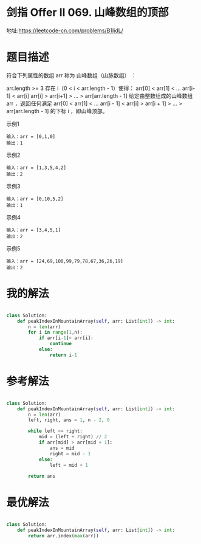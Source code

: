# 剑指 Offer II 069. 山峰数组的顶部
地址:https://leetcode-cn.com/problems/B1IidL/

# 题目描述
符合下列属性的数组 arr 称为 山峰数组（山脉数组） ：

arr.length >= 3
存在 i（0 < i < arr.length - 1）使得：
arr[0] < arr[1] < ... arr[i-1] < arr[i]
arr[i] > arr[i+1] > ... > arr[arr.length - 1]
给定由整数组成的山峰数组 arr ，返回任何满足 arr[0] < arr[1] < ... arr[i - 1] < arr[i] > arr[i + 1] > ... > arr[arr.length - 1] 的下标 i ，即山峰顶部。


示例1
```
输入：arr = [0,1,0]
输出：1

```

示例2
```
输入：arr = [1,3,5,4,2]
输出：2

```


示例3
```
输入：arr = [0,10,5,2]
输出：1

```

示例4
```
输入：arr = [3,4,5,1]
输出：2

```


示例5
```
输入：arr = [24,69,100,99,79,78,67,36,26,19]
输出：2

```

# 我的解法
```python

class Solution:
    def peakIndexInMountainArray(self, arr: List[int]) -> int:
        n = len(arr)
        for i in range(1,n):
            if arr[i-1]< arr[i]:
                continue
            else:
                return i-1

```


# 参考解法
```python

class Solution:
    def peakIndexInMountainArray(self, arr: List[int]) -> int:
        n = len(arr)
        left, right, ans = 1, n - 2, 0

        while left <= right:
            mid = (left + right) // 2
            if arr[mid] > arr[mid + 1]:
                ans = mid
                right = mid - 1
            else:
                left = mid + 1
        
        return ans


```

# 最优解法
```python

class Solution:
    def peakIndexInMountainArray(self, arr: List[int]) -> int:
        return arr.index(max(arr))

```
